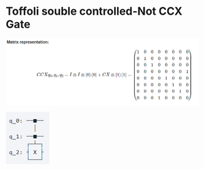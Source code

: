 # Toffoli souble controlled-Not CCX Gate

<img src="../../.gitbook/assets/image (21).png" alt="" data-size="original">

![](<../../.gitbook/assets/image (1).png>)
